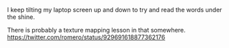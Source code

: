 I keep tilting my laptop screen up and down to try and read the words under the shine.

There is probably a texture mapping lesson in that somewhere. https://twitter.com/romero/status/929691618877362176